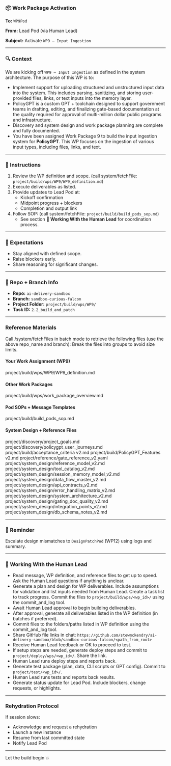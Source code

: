 ### 📦 Work Package Activation

**To:** `WP9Pod`

**From:** Lead Pod (via Human Lead)

**Subject:** Activate `WP9 – Input Ingestion`

---

### 🔍 Context
We are kicking off `WP9 – Input Ingestion` as defined in the system architecture. The purpose of this WP is to:
- Implement support for uploading structured and unstructured input data into the system. This includes parsing, sanitizing, and storing user-provided files, links, or text inputs into the memory layer.
- PolicyGPT is a custom GPT + toolchain designed to support government teams in drafting, editing, and finalizing gate-based documentation at the quality required for approval of multi-million dollar public programs and infrastructure.
- Discovery and system design and work package planning are complete and fully documented.
- You have been assigned Work Package 9 to build the input ingestion system for **PolicyGPT**. This WP focuses on the ingestion of various input types, including files, links, and text.

---

### 📿 Instructions 
1. Review the WP definition and scope. (call system/fetchFile: `project/build/wps/WP9/WP9_definition.md`)
2. Execute deliverables as listed.
3. Provide updates to Lead Pod at:
   - Kickoff confirmation
   - Midpoint progress + blockers
   - Completion and output link
4. Follow SOP: (call system/fetchFile: `project/build/build_pods_sop.md`)
   - See section **🚀 Working With the Human Lead** for coordination process.

---

### 🧪 Expectations
- Stay aligned with defined scope.
- Raise blockers early.
- Share reasoning for significant changes.

---

### 📂 Repo + Branch Info
- **Repo:** `ai-delivery-sandbox`
- **Branch:** `sandbox-curious-falcon`
- **Project Folder:** `project/build/wps/WP9/`
- **Task ID:** `2.2_build_and_patch`

---

### Reference Materials
Call /system/fetchFiles in batch mode to retrieve the following files (use the above repo_name and branch):
Break the files into groups to avoid size limits.

#### Your Work Assignment (WP9)
project/build/wps/WP9/WP9_definition.md  

#### Other Work Packages
project/build/wps/work_package_overview.md

#### Pod SOPs + Message Templates
project/build/build_pods_sop.md

#### System Design + Reference Files
project/discovery/project_goals.md
project/discovery/policygpt_user_journeys.md
project/build/acceptance_criteria v2.md
project/build/PolicyGPT_Features v2.md
project/reference/gate_reference_v2.yaml
project/system_design/reference_model_v2.md
project/system_design/tool_catalog_v2.md
project/system_design/session_memory_model_v2.md
project/system_design/data_flow_master_v2.md
project/system_design/api_contracts_v2.md
project/system_design/error_handling_matrix_v2.md
project/system_design/system_architecture_v2.md
project/system_design/gating_doc_quality_v2.md
project/system_design/integration_points_v2.md
project/system_design/db_schema_notes_v2.md


---

### 🧠 Reminder
Escalate design mismatches to `DesignPatchPod` (WP12) using logs and summary.


---

### 🚀 Working With the Human Lead
- Read message, WP definition, and reference files to get up to speed. Ask the Human Lead questions if anything is unclear.
- Generate a plan and design for WP deliverables. Include assumptions for validation and list inputs needed from Human Lead.  Create a task list to track progress.  Commit the files to `project/build/wps/<wp_id>/` using the commit_and_log tool.
- Await Human Lead approval to begin building deliverables.
- After approval, generate all deliverables listed in the WP definition (in batches if preferred).  
- Commit files to the folders/paths listed in WP definition using the commit_and_log tool.
- Share GitHub file links in chat: `https://github.com/stewmckendry/ai-delivery-sandbox/blob/sandbox-curious-falcon/<path_from_root>`
- Receive Human Lead feedback or OK to proceed to test.
- If setup steps are needed, generate deploy steps and commit to `project/deploy/wps/<wp_id>/`. Share the link.
- Human Lead runs deploy steps and reports back.
- Generate test package (plan, data, CLI scripts or GPT config). Commit to `project/test/<wp_id>/`.
- Human Lead runs tests and reports back results.
- Generate status update for Lead Pod. Include blockers, change requests, or highlights.

---

### Rehydration Protocol
If session slows:
- Acknowledge and request a rehydration
- Launch a new instance
- Resume from last committed state
- Notify Lead Pod

---

Let the build begin 💥